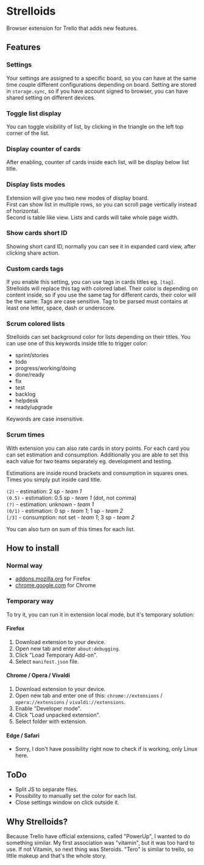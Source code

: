 # Strelloids
Browser extension for Trello that adds new features.

## Features
### Settings
Your settings are assigned to a specific board, so you can have at the same time couple different configurations depending on board.
Setting are stored in `storage.sync`, so if you have account signed to browser, you can have shared setting on different devices.

### Toggle list display
You can toggle visibility of list, by clicking in the triangle on the left top corner of the list.

### Display counter of cards
After enabling, counter of cards inside each list, will be display below list title.

### Display lists modes
Extension will give you two new modes of display board.  
First can show list in multiple rows, so you can scroll page vertically instead of horizontal.  
Second is table like view. Lists and cards will take whole page width.

### Show cards short ID
Showing short card ID, normally you can see it in expanded card view, after clicking share action.

### Custom cards tags
If you enable this setting, you can use tags in cards titles eg. `[tag]`. Strelloids will replace this tag with colored label. Their color is depending on content inside, so if you use the same tag for different cards, their color will be the same. Tags are case sensitive. Tag to be parsed must contains at least one letter, space, dash or underscore.

### Scrum colored lists
Strelloids can set background color for lists depending on their titles. You can use one of this keywords inside title to trigger color:

- sprint/stories
- todo
- progress/working/doing
- done/ready
- fix 
- test
- backlog
- helpdesk
- ready/upgrade

Keywords are case insensitive.

### Scrum times
With extension you can also rate cards in story points. For each card you can set estimation and consumption. Additionally you are able to set this each value for two teams separately eg. development and testing.

Estimations are inside round brackets and consumption in squares ones. Times you simply put inside card title.

`(2)` - estimation: 2 sp - _team 1_  
`(0.5)` - estimation: 0.5 sp - _team 1_ (dot, not comma)  
`(?)` - estimation: unknown - _team 1_  
`(0/1)` - estimation: 0 sp - _team 1_; 1 sp - _team 2_  
`[/3]` - consumption: not set - _team 1_; 3 sp - _team 2_

You can also turn on sum of this times for each list.

## How to install
### Normal way
- [addons.mozilla.org](https://addons.mozilla.org/firefox/addon/strelloids/) for Firefox
- [chrome.google.com](https://chrome.google.com/webstore/detail/strelloids/modiglgpojgocbnehgegipohkfejddfo) for Chrome

### Temporary way
To try it, you can run it in extension local mode, but it's temporary solution:

#### Firefox
1. Download extension to your device.
2. Open new tab and enter `about:debugging`.
3. Click "Load Temporary Add-on".
4. Select `manifest.json` file.

#### Chrome / Opera / Vivaldi
1. Download extension to your device.
2. Open new tab and enter one of this: `chrome://extensions` / `opera://extensions` / `vivaldi://extensions`.
3. Enable "Developer mode".
4. Click "Load unpacked extension".
5. Select folder with extension.

#### Edge / Safari
- Sorry, I don't have possibility right now to check if is working, only Linux here.
   

## ToDo
- Split JS to separate files.
- Possibility to manually set the color for each list.
- Close settings window on click outside it.

## Why Strelloids?
Because Trello have official extensions, called "PowerUp", I wanted to do something similar. My first association was "vitamin", but it was too hard to use. If not Vitamin, so next thing was Steroids. "Tero" is similar to trello, so little makeup and that's the whole story. 